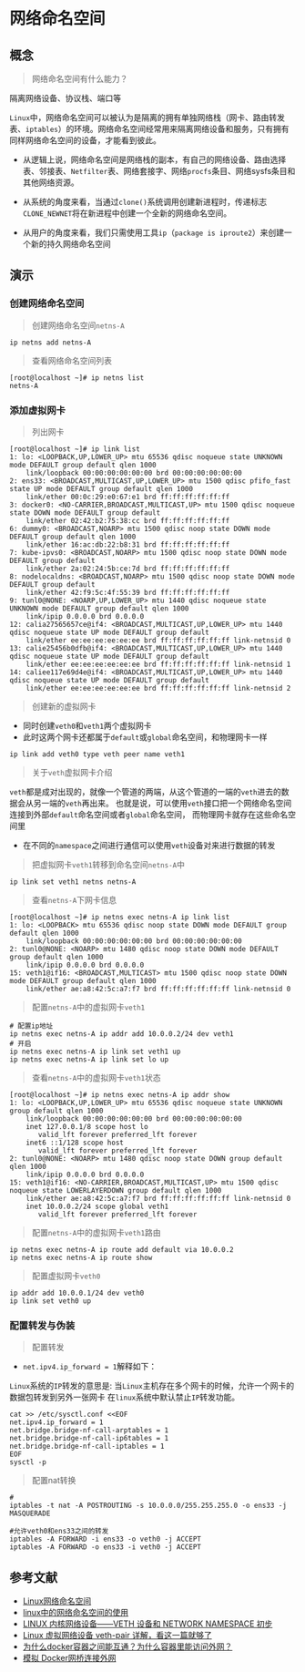 # 网络命名空间
## 概念

> 网络命名空间有什么能力？

隔离网络设备、协议栈、端口等

`Linux`中，网络命名空间可以被认为是隔离的拥有单独网络栈（网卡、路由转发表、`iptables`）的环境。网络命名空间经常用来隔离网络设备和服务，只有拥有同样网络命名空间的设备，才能看到彼此。

- 从逻辑上说，网络命名空间是网络栈的副本，有自己的网络设备、路由选择表、邻接表、`Netfilter`表、网络套接字、网络`procfs`条目、网络sysfs条目和其他网络资源。

- 从系统的角度来看，当通过`clone()`系统调用创建新进程时，传递标志`CLONE_NEWNET`将在新进程中创建一个全新的网络命名空间。

- 从用户的角度来看，我们只需使用工具`ip`（`package is iproute2`）来创建一个新的持久网络命名空间

## 演示

### 创建网络命名空间

> 创建网络命名空间`netns-A`

```shell
ip netns add netns-A
```

> 查看网络命名空间列表

```shell
[root@localhost ~]# ip netns list
netns-A
```

### 添加虚拟网卡

> 列出网卡

```shell
[root@localhost ~]# ip link list
1: lo: <LOOPBACK,UP,LOWER_UP> mtu 65536 qdisc noqueue state UNKNOWN mode DEFAULT group default qlen 1000
    link/loopback 00:00:00:00:00:00 brd 00:00:00:00:00:00
2: ens33: <BROADCAST,MULTICAST,UP,LOWER_UP> mtu 1500 qdisc pfifo_fast state UP mode DEFAULT group default qlen 1000
    link/ether 00:0c:29:e0:67:e1 brd ff:ff:ff:ff:ff:ff
3: docker0: <NO-CARRIER,BROADCAST,MULTICAST,UP> mtu 1500 qdisc noqueue state DOWN mode DEFAULT group default
    link/ether 02:42:b2:75:38:cc brd ff:ff:ff:ff:ff:ff
6: dummy0: <BROADCAST,NOARP> mtu 1500 qdisc noop state DOWN mode DEFAULT group default qlen 1000
    link/ether 16:ac:db:22:b8:31 brd ff:ff:ff:ff:ff:ff
7: kube-ipvs0: <BROADCAST,NOARP> mtu 1500 qdisc noop state DOWN mode DEFAULT group default
    link/ether 2a:02:24:5b:ce:7d brd ff:ff:ff:ff:ff:ff
8: nodelocaldns: <BROADCAST,NOARP> mtu 1500 qdisc noop state DOWN mode DEFAULT group default
    link/ether 42:f9:5c:4f:55:39 brd ff:ff:ff:ff:ff:ff
9: tunl0@NONE: <NOARP,UP,LOWER_UP> mtu 1440 qdisc noqueue state UNKNOWN mode DEFAULT group default qlen 1000
    link/ipip 0.0.0.0 brd 0.0.0.0
12: calia27565657ce@if4: <BROADCAST,MULTICAST,UP,LOWER_UP> mtu 1440 qdisc noqueue state UP mode DEFAULT group default
    link/ether ee:ee:ee:ee:ee:ee brd ff:ff:ff:ff:ff:ff link-netnsid 0
13: calie25456b0dfb@if4: <BROADCAST,MULTICAST,UP,LOWER_UP> mtu 1440 qdisc noqueue state UP mode DEFAULT group default
    link/ether ee:ee:ee:ee:ee:ee brd ff:ff:ff:ff:ff:ff link-netnsid 1
14: caliee117e69d4e@if4: <BROADCAST,MULTICAST,UP,LOWER_UP> mtu 1440 qdisc noqueue state UP mode DEFAULT group default
    link/ether ee:ee:ee:ee:ee:ee brd ff:ff:ff:ff:ff:ff link-netnsid 2
```

> 创建新的虚拟网卡

- 同时创建`veth0`和`veth1`两个虚拟网卡
- 此时这两个网卡还都属于`default`或`global`命名空间，和物理网卡一样

```shell
ip link add veth0 type veth peer name veth1
```

> 关于`veth`虚拟网卡介绍

`veth`都是成对出现的，就像一个管道的两端，从这个管道的一端的`veth`进去的数据会从另一端的`veth`再出来。
也就是说，可以使用`veth`接口把一个网络命名空间连接到外部`default`命名空间或者`global`命名空间，
而物理网卡就存在这些命名空间里

- 在不同的`namespace`之间进行通信可以使用`veth`设备对来进行数据的转发

> 把虚拟网卡`veth1`转移到命名空间`netns-A`中
```shell
ip link set veth1 netns netns-A
```

> 查看`netns-A`下网卡信息

```shell
[root@localhost ~]# ip netns exec netns-A ip link list
1: lo: <LOOPBACK> mtu 65536 qdisc noop state DOWN mode DEFAULT group default qlen 1000
    link/loopback 00:00:00:00:00:00 brd 00:00:00:00:00:00
2: tunl0@NONE: <NOARP> mtu 1480 qdisc noop state DOWN mode DEFAULT group default qlen 1000
    link/ipip 0.0.0.0 brd 0.0.0.0
15: veth1@if16: <BROADCAST,MULTICAST> mtu 1500 qdisc noop state DOWN mode DEFAULT group default qlen 1000
    link/ether ae:a8:42:5c:a7:f7 brd ff:ff:ff:ff:ff:ff link-netnsid 0
```

> 配置`netns-A`中的虚拟网卡`veth1`

```shell
# 配置ip地址
ip netns exec netns-A ip addr add 10.0.0.2/24 dev veth1
# 开启
ip netns exec netns-A ip link set veth1 up
ip netns exec netns-A ip link set lo up
```

> 查看`netns-A`中的虚拟网卡`veth1`状态

```shell
[root@localhost ~]# ip netns exec netns-A ip addr show
1: lo: <LOOPBACK,UP,LOWER_UP> mtu 65536 qdisc noqueue state UNKNOWN group default qlen 1000
    link/loopback 00:00:00:00:00:00 brd 00:00:00:00:00:00
    inet 127.0.0.1/8 scope host lo
       valid_lft forever preferred_lft forever
    inet6 ::1/128 scope host
       valid_lft forever preferred_lft forever
2: tunl0@NONE: <NOARP> mtu 1480 qdisc noop state DOWN group default qlen 1000
    link/ipip 0.0.0.0 brd 0.0.0.0
15: veth1@if16: <NO-CARRIER,BROADCAST,MULTICAST,UP> mtu 1500 qdisc noqueue state LOWERLAYERDOWN group default qlen 1000
    link/ether ae:a8:42:5c:a7:f7 brd ff:ff:ff:ff:ff:ff link-netnsid 0
    inet 10.0.0.2/24 scope global veth1
       valid_lft forever preferred_lft forever
```

> 配置`netns-A`中的虚拟网卡`veth1`路由

```shell
ip netns exec netns-A ip route add default via 10.0.0.2
ip netns exec netns-A ip route show
```

> 配置虚拟网卡`veth0`

```shell
ip addr add 10.0.0.1/24 dev veth0
ip link set veth0 up
```

### 配置转发与伪装

> 配置转发

- `net.ipv4.ip_forward = 1`解释如下：

`Linux`系统的`IP`转发的意思是: 当`Linux`主机存在多个网卡的时候，允许一个网卡的数据包转发到另外一张网卡
在`linux`系统中默认禁止`IP`转发功能。

```shell
cat >> /etc/sysctl.conf <<EOF
net.ipv4.ip_forward = 1
net.bridge.bridge-nf-call-arptables = 1
net.bridge.bridge-nf-call-ip6tables = 1
net.bridge.bridge-nf-call-iptables = 1
EOF
sysctl -p
```

> 配置nat转换

```shell
# 
iptables -t nat -A POSTROUTING -s 10.0.0.0/255.255.255.0 -o ens33 -j MASQUERADE

#允许veth0和ens33之间的转发
iptables -A FORWARD -i ens33 -o veth0 -j ACCEPT
iptables -A FORWARD -o ens33 -i veth0 -j ACCEPT
```

## 参考文献

- [Linux网络命名空间](https://www.jianshu.com/p/369e50201bce)
- [linux中的网络命名空间的使用](https://blog.csdn.net/guotianqing/article/details/82356096)
- [LINUX 内核网络设备——VETH 设备和 NETWORK NAMESPACE 初步](http://blog.nsfocus.net/linux-veth-network-namespace/)
- [Linux 虚拟网络设备 veth-pair 详解，看这一篇就够了](https://www.cnblogs.com/bakari/p/10613710.html)
- [为什么docker容器之间能互通？为什么容器里能访问外网？](https://blog.csdn.net/wangmiaoyan/article/details/104656127)
- [模拟 Docker网桥连接外网](https://blog.csdn.net/newbei5862/article/details/105004047)